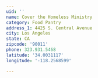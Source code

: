 ```yaml
---
uid: ''
name: Cover the Homeless Ministry
category: Food Pantry
address_1: 4425 S. Central Avenue
city: Los Angeles
state: CA
zipcode: '90011'
phone: 323.931.5468
latitude: '34.0031117'
longitude: '-118.2568599'

---
```

